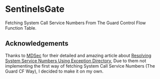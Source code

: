 
# SentinelsGate

Fetching System Call Service Numbers From The Guard Control Flow Function Table.

## Acknowledgements

Thanks to [MDSec](https://www.mdsec.co.uk) for their detailed and amazing article about [Resolving System Service Numbers Using Exception Directory](https://www.mdsec.co.uk/2022/04/resolving-system-service-numbers-using-the-exception-directory/), Due to them not implementing the first way of fetching System Call Service Numbers (The Guard CF Way), I decided to make it on my own.


